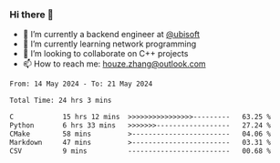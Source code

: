 ### Hi there 👋
- 🔭 I’m currently a backend engineer at [@ubisoft](https://github.com/ubisoft)
- 🌱 I’m currently learning network programming
- 👯 I’m looking to collaborate on C++ projects
- 📫 How to reach me: houze.zhang@outlook.com

<!--START_SECTION:waka-->

```txt
From: 14 May 2024 - To: 21 May 2024

Total Time: 24 hrs 3 mins

C            15 hrs 12 mins  >>>>>>>>>>>>>>>>---------   63.25 %
Python       6 hrs 33 mins   >>>>>>>------------------   27.24 %
CMake        58 mins         >------------------------   04.06 %
Markdown     47 mins         >------------------------   03.31 %
CSV          9 mins          -------------------------   00.68 %
```

<!--END_SECTION:waka-->
